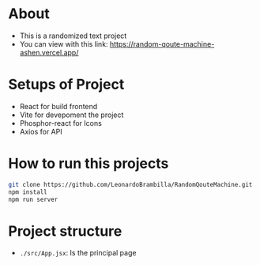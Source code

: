 # About 
- This is a randomized text project
- You can view with this link: https://random-qoute-machine-ashen.vercel.app/

# Setups of Project
- React for build frontend
- Vite for devepoment the project
- Phosphor-react for Icons
- Axios for API

# How to run this projects
```sh
git clone https://github.com/LeonardoBrambilla/RandomQouteMachine.git
npm install
npm run server
```

# Project structure
- `./src/App.jsx`: Is the principal page
